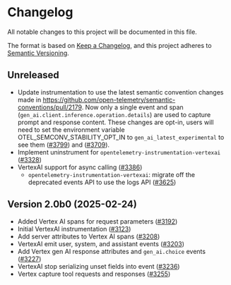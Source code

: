 # Changelog

All notable changes to this project will be documented in this file.

The format is based on [Keep a Changelog](https://keepachangelog.com/en/1.0.0/),
and this project adheres to [Semantic Versioning](https://semver.org/spec/v2.0.0.html).

## Unreleased

- Update instrumentation to use the latest semantic convention changes made in https://github.com/open-telemetry/semantic-conventions/pull/2179.
Now only a single event and span (`gen_ai.client.inference.operation.details`) are used to capture prompt and response content. These changes are opt-in,
users will need to set the environment variable OTEL_SEMCONV_STABILITY_OPT_IN to `gen_ai_latest_experimental` to see them ([#3799](https://github.com/open-telemetry/opentelemetry-python-contrib/pull/3799)) and ([#3709](https://github.com/open-telemetry/opentelemetry-python-contrib/pull/3709)).
- Implement uninstrument for `opentelemetry-instrumentation-vertexai`
  ([#3328](https://github.com/open-telemetry/opentelemetry-python-contrib/pull/3328))
- VertexAI support for async calling
  ([#3386](https://github.com/open-telemetry/opentelemetry-python-contrib/pull/3386))
  - `opentelemetry-instrumentation-vertexai`: migrate off the deprecated events API to use the logs API
  ([#3625](https://github.com/open-telemetry/opentelemetry-python-contrib/pull/3626))

## Version 2.0b0 (2025-02-24)

- Added Vertex AI spans for request parameters
  ([#3192](https://github.com/open-telemetry/opentelemetry-python-contrib/pull/3192))
- Initial VertexAI instrumentation
  ([#3123](https://github.com/open-telemetry/opentelemetry-python-contrib/pull/3123))
- Add server attributes to Vertex AI spans
  ([#3208](https://github.com/open-telemetry/opentelemetry-python-contrib/pull/3208))
- VertexAI emit user, system, and assistant events
  ([#3203](https://github.com/open-telemetry/opentelemetry-python-contrib/pull/3203))
- Add Vertex gen AI response attributes and `gen_ai.choice` events
  ([#3227](https://github.com/open-telemetry/opentelemetry-python-contrib/pull/3227))
- VertexAI stop serializing unset fields into event
  ([#3236](https://github.com/open-telemetry/opentelemetry-python-contrib/pull/3236))
- Vertex capture tool requests and responses
  ([#3255](https://github.com/open-telemetry/opentelemetry-python-contrib/pull/3255))
